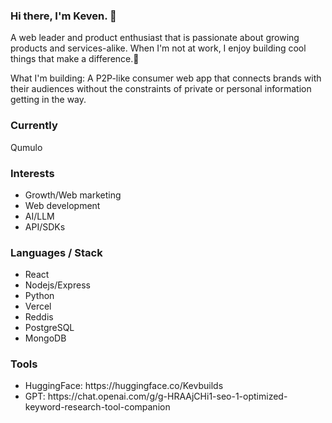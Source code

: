  ### Hi there, I'm Keven. 👋
<p>A web leader and product enthusiast that is passionate about growing products and services-alike. When I'm not at work, I enjoy building cool things that make a difference.🚀</p>
<p>What I'm building: A P2P-like consumer web app that connects brands with their audiences without the constraints of private or personal information getting in the way.</p>

### Currently
<p>Qumulo</p>

### Interests
<p><ul>
<li>Growth/Web marketing</li>
<li>Web development</li>
<li>AI/LLM</li>
<li>API/SDKs</li>
</ul></p>

### Languages / Stack
<p><ul>
<li>React</li>
<li>Nodejs/Express</li>
<li>Python</li>
<li>Vercel</li> 
<li>Reddis</li>
<li>PostgreSQL</li>
<li>MongoDB</li>
</ul>
</p>

### Tools 
<p><ul>
<li>HuggingFace: https://huggingface.co/Kevbuilds</li>
  <li>GPT: https://chat.openai.com/g/g-HRAAjCHi1-seo-1-optimized-keyword-research-tool-companion</li>
  </ul></p>


<!--
**KVBuilds/KVBuilds** is a ✨ _special_ ✨ repository because its `README.md` (this file) appears on your GitHub profile.

Here are some ideas to get you started:

- 🔭 I’m currently working on ...
- 🌱 I’m currently learning ...
- 👯 I’m looking to collaborate on ...
- 🤔 I’m looking for help with ...
- 💬 Ask me about ...
- 📫 How to reach me: ...
- 😄 Pronouns: ...
- ⚡ Fun fact: ...
-->
